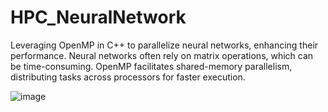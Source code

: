 # HPC_NeuralNetwork
Leveraging OpenMP in C++ to parallelize neural networks, enhancing their performance. Neural networks often rely on matrix operations, which can be time-consuming. OpenMP facilitates shared-memory parallelism, distributing tasks across processors for faster execution.

![image](https://github.com/malathi-1588/HPC_NeuralNetwork/assets/116137959/132ac414-25c1-4802-82a5-7bac83d0128d)

